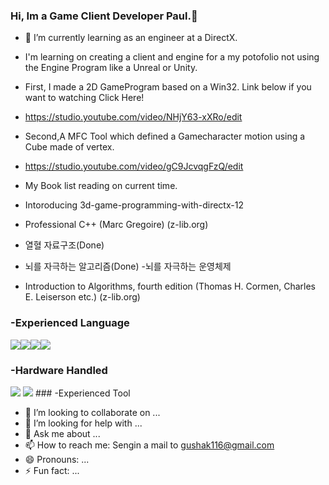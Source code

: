 ### Hi, Im a Game Client Developer Paul.👋

- 🌱 I’m currently learning as an engineer at a DirectX.
- I'm learning on creating a client and engine for a my potofolio not using the Engine Program like a Unreal or Unity.
-  First, I made a 2D GameProgram based on a Win32. Link below if you want to watching Click Here! 
-   https://studio.youtube.com/video/NHjY63-xXRo/edit 
-   Second,A MFC Tool which defined a Gamecharacter motion using a Cube made of vertex. 
-   https://studio.youtube.com/video/gC9JcvqgFzQ/edit

- My Book list reading on current time.
- Intoroducing 3d-game-programming-with-directx-12 
- Professional C++ (Marc Gregoire) (z-lib.org) 
- 열혈 자료구조(Done)
- 뇌를 자극하는 알고리즘(Done) 
-뇌를 자극하는 운영체제
- Introduction to Algorithms, fourth edition (Thomas H. Cormen, Charles E. Leiserson etc.) (z-lib.org)

### -Experienced Language 
<img src="https://img.shields.io/badge/C-A8B9CC?style=for-the-badge&logo=C&logoColor=white"><img src="https://img.shields.io/badge/C++-00599C?style=for-the-badge&logo=C++&logoColor=white"><img src="https://img.shields.io/badge/.NET-512BD4?style=for-the-badge&logo=.NET&logoColor=white"><img src="https://img.shields.io/badge/SQLite-003B57?style=for-the-badge&logo=SQLite&logoColor=white">
### -Hardware Handled
<img src="https://img.shields.io/badge/STMicroelectronics-03234B?style=for-the-badge&logo=STMicroelectronics&logoColor=white">
<img src="https://img.shields.io/badge/ARM-0091BD?style=flat&logo=Arm&logoColor=white"/>
### -Experienced Tool


- 👯 I’m looking to collaborate on ...
- 🤔 I’m looking for help with ...
- 💬 Ask me about ...
- 📫 How to reach me: Sengin a mail to gushak116@gmail.com
- 😄 Pronouns: ...
- ⚡ Fun fact: ...

